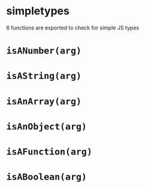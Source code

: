 # simpletypes

6 functions are exported to check for simple JS types

# `isANumber(arg)`
# `isAString(arg)`
# `isAnArray(arg)`
# `isAnObject(arg)`
# `isAFunction(arg)`
# `isABoolean(arg)`

